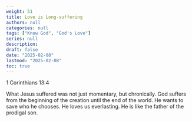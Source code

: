 ```yaml
---
weight: 51
title: Love is Long-suffering
authors: null
categories: null
tags: ["Know God", "God's Love"]
series: null
description: 
draft: false
date: "2025-02-08"
lastmod: "2025-02-08"
toc: true
---
```


<!--more-->
1 Corinthians 13:4  

What Jesus suffered was not just momentary, but chronically. 
God suffers from the beginning of the creation until the end of the world. 
He wants to save who he chooses.  He loves us everlasting. 
He is like the father of the prodigal son.
